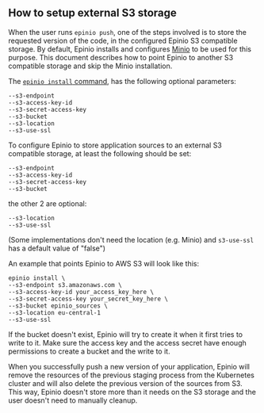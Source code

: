 ## How to setup external S3 storage

When the user runs `epinio push`, one of the steps involved is to store the requested version of the code,
in the configured Epinio S3 compatible storage. By default, Epinio installs and configures [Minio](https://github.com/minio/minio)
to be used for this purpose. This document describes how to point Epinio to another S3 compatible storage and skip the Minio installation.

The [`epinio install` command](../references/cli/epinio_install.md), has the following optional parameters:


```
--s3-endpoint
--s3-access-key-id
--s3-secret-access-key
--s3-bucket
--s3-location
--s3-use-ssl
```

To configure Epinio to store application sources to an external S3 compatible storage, at least the following should be set:

```
--s3-endpoint
--s3-access-key-id
--s3-secret-access-key
--s3-bucket
```

the other 2 are optional:

```
--s3-location
--s3-use-ssl
```

(Some implementations don't need the location (e.g. Minio) and `s3-use-ssl` has a default value of "false")

An example that points Epinio to AWS S3 will look like this:

```
epinio install \
--s3-endpoint s3.amazonaws.com \
--s3-access-key-id your_access_key_here \
--s3-secret-access-key your_secret_key_here \
--s3-bucket epinio_sources \
--s3-location eu-central-1
--s3-use-ssl
```

If the bucket doesn't exist, Epinio will try to create it when it first tries
to write to it. Make sure the access key and the access secret have enough permissions
to create a bucket and the write to it.

When you successfully push a new version of your application, Epinio will remove the resources of the previous staging process from the Kubernetes cluster and
will also delete the previous version of the sources from S3. This way, Epinio doesn't store more than it needs on the S3 storage and the user doesn't need to manually cleanup.
